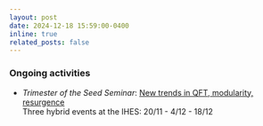 ```yaml
---
layout: post
date: 2024-12-18 15:59:00-0400
inline: true
related_posts: false
---
```



<h3>Ongoing activities</h3>

- <i>Trimester of the Seed Seminar</i>: <a href="https://indico.math.cnrs.fr/category/531" target="_blank">New trends in QFT, modularity, resurgence</a><br/>
Three hybrid events at the IHES: 20/11 - 4/12 - 18/12
